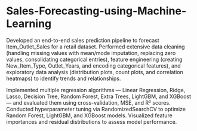 # Sales-Forecasting-using-Machine-Learning
Developed an end-to-end sales prediction pipeline to forecast Item_Outlet_Sales for a retail dataset. Performed extensive data cleaning (handling missing values with mean/mode imputation, replacing zero values, consolidating categorical entries), feature engineering (creating New_Item_Type, Outlet_Years, and encoding categorical features), and exploratory data analysis (distribution plots, count plots, and correlation heatmaps) to identify trends and relationships.

Implemented multiple regression algorithms — Linear Regression, Ridge, Lasso, Decision Tree, Random Forest, Extra Trees, LightGBM, and XGBoost — and evaluated them using cross-validation, MSE, and R² scores. Conducted hyperparameter tuning via RandomizedSearchCV to optimize Random Forest, LightGBM, and XGBoost models. Visualized feature importances and residual distributions to assess model performance.
